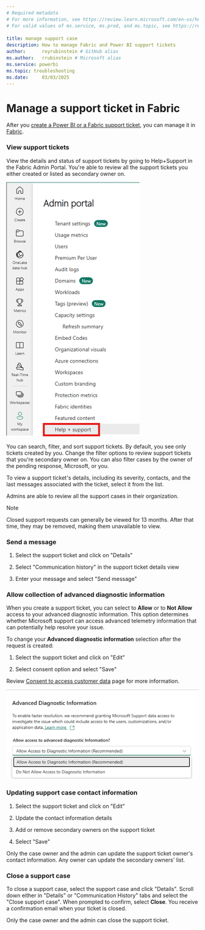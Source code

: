 ```yaml
---
# Required metadata
# For more information, see https://review.learn.microsoft.com/en-us/help/platform/learn-editor-add-metadata?branch=main
# For valid values of ms.service, ms.prod, and ms.topic, see https://review.learn.microsoft.com/en-us/help/platform/metadata-taxonomies?branch=main

title: manage support case
description: How to manage Fabric and Power BI support tickets
author:      royrubinstein # GitHub alias
ms.author:   rrubinstein # Microsoft alias
ms.service: powerbi
ms.topic: troubleshooting
ms.date:     03/03/2025
---
```


# Manage a support ticket in Fabric

After you [create a Power BI or a Fabric support ticket](/power-bi/support/create-support-ticket), you can manage it in [Fabric](https://app.powerbi.com/admin-portal/supportCenter).

### View support tickets

View the details and status of support tickets by going to Help+Support in the Fabric Admin Portal. You're able to review all the support tickets you either created or listed as secondary owner on.

![Help and support tab in the admin portal.](media/manage-support-ticket/help+support+admin-portal.png)

You can search, filter, and sort support tickets. By default, you see only tickets created by you. Change the filter options to review support tickets that you're secondary owner on. You can also filter cases by the owner of the pending response, Microsoft, or you. 

To view a support ticket's details, including its severity, contacts, and the last messages associated with the ticket, select it from the list. 

Admins are able to review all the support cases in their organization. 

> [!NOTE]
> Closed support requests can generally be viewed for 13 months. After that time, they may be removed, making them unavailable to view.

### Send a message

1. Select the support ticket and click on "Details"

1. Select "Communication history" in the support ticket details view

1. Enter your message and select "Send message"

### Allow collection of advanced diagnostic information

When you create a support ticket, you can select to **Allow** or to **Not Allow** access to your advanced diagnostic information. This option determines whether Microsoft support can access advanced telemetry information that can potentially help resolve your issue.

To change your **Advanced diagnostic information** selection after the request is created:

1. Select the support ticket and click on "Edit"

1. Select consent option and select "Save"

Review [Consent to access customer data](/power-bi/support/access-customer-data) page for more information.

![A user can change their consent to access their diagnostic data.](media/manage-support-ticket/consent-to-access-data.png)

### Updating support case contact information

1. Select the support ticket and click on "Edit"

1. Update the contact information details

1. Add or remove secondary owners on the support ticket

1. Select "Save"

Only the case owner and the admin can update the support ticket owner's contact information. Any owner can update the secondary owners' list.

### Close a support case

To close a support case, select the support case and click "Details". Scroll down either in "Details" or "Communication History" tabs and select the "Close support case". When prompted to confirm, select **Close**. You receive a confirmation email when your ticket is closed. 

Only the case owner and the admin can close the support ticket.